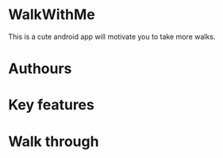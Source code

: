 # WalkWithMe
This is a cute android app will motivate you to take more walks.
# Authours

# Key features

# Walk through

